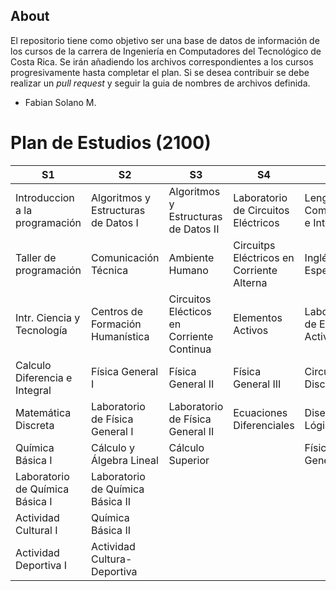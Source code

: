 ## About
El repositorio tiene como objetivo ser una base de datos de información de los cursos de la carrera de Ingeniería en Computadores del Tecnológico de Costa Rica. Se irán añadiendo los archivos correspondientes a los cursos progresivamente hasta completar el plan. Si se desea contribuir se debe realizar un *pull request* y seguir la guia de nombres de archivos definida.

- Fabian Solano M. 

# Plan de Estudios (2100)

S1 | S2 | S3 | S4 | S5 | S6 | S7 | S8 | S9 | S10
------------ | ------------- | ------------- | ------------- | ------------- | ------------- | ------------- | ------------- | ------------- | -------------
Introduccion a la programación | Algoritmos y Estructuras de Datos I | Algoritmos y Estructuras de Datos II | Laboratorio de Circuitos Eléctricos | Lenguajes, Compiladores e Intérpretes | Bases de Datos | Especificación y Diseño de Software | Desarollo de Emprendedores | Redes de Computadores | Trabajo Final de Graduación
Taller de programación | Comunicación Técnica | Ambiente Humano | Circuitps Eléctricos en Corriente Alterna | Inglés Especializado | Análisis Numérico para Ingeniería | Taller de Diseño Analógico | Arquitectura de Computadores II | Proyecto de Diseño de Ing. en Computadores | Seminario de Estudios Costarricenses
Intr. Ciencia y Tecnología | Centros de Formación Humanística | Circuitos Elécticos en Corriente Continua | Elementos Activos | Laboratorio de Elementos Activos | Taller de Diseño Digital | Arquitectura de Computadores I | Principios de Sistemas Operativos | Formulación y Administración de Proyectos
Calculo Diferencia e Integral | Física General I | Física General II | Física General III | Circuitos Discretos | Circuitos Integrados Lineales | Probabilidad y Estadística | Electiva CE 1 | Electiva CE 2
Matemática Discreta | Laboratorio de Física General I | Laboratorio de Física General II | Ecuaciones Diferenciales | Diseño Lógico | Diseño de Sistemas Digitales | Señales y Sistemas | Seminario de Estudios Filosóficos | Electiva CE 3
Química Básica I | Cálculo y Álgebra Lineal | Cálculo Superior | | Física General IV
Laboratorio de Química Básica I | Laboratorio de Química Básica II
Actividad Cultural I | Química Básica II
Actividad Deportiva I | Actividad Cultura-Deportiva